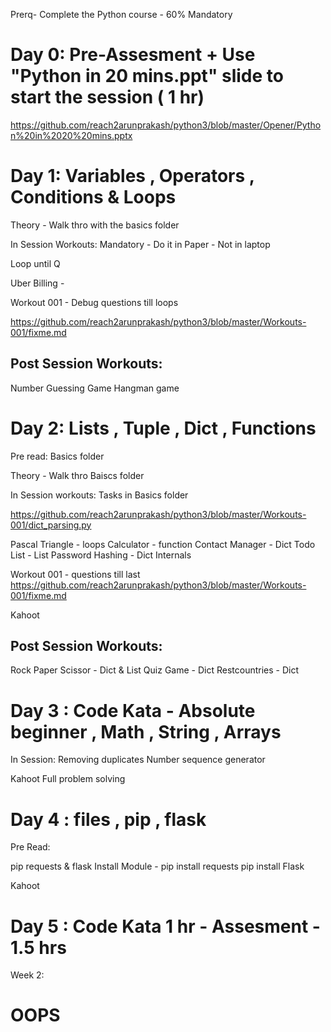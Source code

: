 Prerq- Complete the Python course - 60% Mandatory 

# Day 0: Pre-Assesment + Use "Python in 20 mins.ppt" slide to start the session ( 1 hr)

https://github.com/reach2arunprakash/python3/blob/master/Opener/Python%20in%2020%20mins.pptx

# Day 1: Variables , Operators , Conditions & Loops 

Theory - Walk thro with the basics folder

In Session Workouts: Mandatory - Do it in Paper - Not in laptop

Loop until Q

Uber Billing -       

Workout 001 - Debug questions till loops

https://github.com/reach2arunprakash/python3/blob/master/Workouts-001/fixme.md

## Post Session Workouts:
Number Guessing Game
Hangman game

# Day 2: Lists , Tuple , Dict , Functions 

Pre read: Basics folder

Theory - Walk thro Baiscs folder 

In Session workouts: Tasks in Basics folder

https://github.com/reach2arunprakash/python3/blob/master/Workouts-001/dict_parsing.py


Pascal Triangle - loops 
Calculator  - function
Contact Manager - Dict 
Todo List - List 
Password Hashing - Dict Internals 

Workout 001 - questions till last 
https://github.com/reach2arunprakash/python3/blob/master/Workouts-001/fixme.md

Kahoot

## Post Session Workouts:

Rock Paper Scissor - Dict & List 
Quiz Game - Dict 
Restcountries - Dict


# Day 3 : Code Kata - Absolute beginner , Math , String , Arrays
In Session:
   Removing duplicates
   Number sequence generator
   
Kahoot 
Full problem solving

# Day 4 : files , pip , flask 
Pre Read: 

pip requests & flask
Install Module - 
pip install requests
pip install Flask

Kahoot

# Day 5 : Code Kata 1 hr - Assesment - 1.5 hrs

Week 2:

# OOPS


